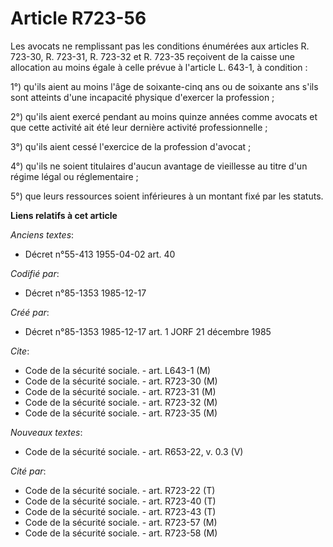# Article R723-56

Les avocats ne remplissant pas les conditions énumérées aux articles R. 723-30, R. 723-31, R. 723-32 et R. 723-35 reçoivent
de la caisse une allocation au moins égale à celle prévue à l'article L. 643-1, à condition : 

1°) qu'ils aient au moins l'âge de soixante-cinq ans ou de soixante ans s'ils sont atteints d'une incapacité physique
d'exercer la profession ; 

2°) qu'ils aient exercé pendant au moins quinze années comme avocats et que cette activité ait été leur dernière activité
professionnelle ; 

3°) qu'ils aient cessé l'exercice de la profession d'avocat ; 

4°) qu'ils ne soient titulaires d'aucun avantage de vieillesse au titre d'un régime légal ou réglementaire ; 

5°) que leurs ressources soient inférieures à un montant fixé par les statuts.

**Liens relatifs à cet article**

_Anciens textes_:

  - Décret n°55-413 1955-04-02 art. 40

_Codifié par_:

  - Décret n°85-1353 1985-12-17

_Créé par_:

  - Décret n°85-1353 1985-12-17 art. 1 JORF 21 décembre 1985

_Cite_:

  - Code de la sécurité sociale. - art. L643-1 (M)
  - Code de la sécurité sociale. - art. R723-30 (M)
  - Code de la sécurité sociale. - art. R723-31 (M)
  - Code de la sécurité sociale. - art. R723-32 (M)
  - Code de la sécurité sociale. - art. R723-35 (M)

_Nouveaux textes_:

  - Code de la sécurité sociale. - art. R653-22, v. 0.3 (V)

_Cité par_:

  - Code de la sécurité sociale. - art. R723-22 (T)
  - Code de la sécurité sociale. - art. R723-40 (T)
  - Code de la sécurité sociale. - art. R723-43 (T)
  - Code de la sécurité sociale. - art. R723-57 (M)
  - Code de la sécurité sociale. - art. R723-58 (M)

